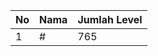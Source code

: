 | No | Nama            | Jumlah Level |
|----|-----------------|--------------|
| 1  | #    |    765        |
